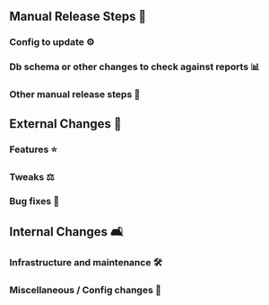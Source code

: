 ## Manual Release Steps 🦀

### Config to update ⚙️

### Db schema or other changes to check against reports 📊

### Other manual release steps 🤏

## External Changes 🏡

### Features ⭐

### Tweaks ⚖️

### Bug fixes 🐛

## Internal Changes 🛋️

### Infrastructure and maintenance 🛠️

### Miscellaneous / Config changes 🌊
